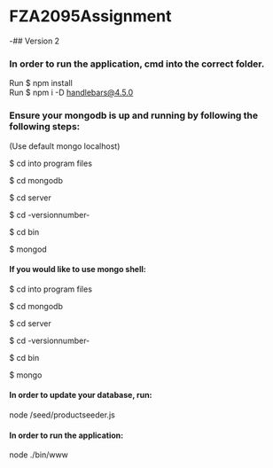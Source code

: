# FZA2095Assignment
-## Version 2

### In order to run the application, cmd into the correct folder.   


Run $ npm install  
Run $ npm i -D handlebars@4.5.0

### Ensure your mongodb is up and running by following the following steps: 
(Use default mongo localhost)  


$ cd into program files  

$ cd mongodb  

$ cd server  

$ cd -versionnumber-

$ cd bin  

$ mongod  


#### If you would like to use mongo shell:

$ cd into program files  

$  cd mongodb  

$ cd server  

$ cd -versionnumber-  

$ cd bin  

$ mongo


#### In order to update your database, run: 
node /seed/productseeder.js

#### In order to run the application: 

node ./bin/www
